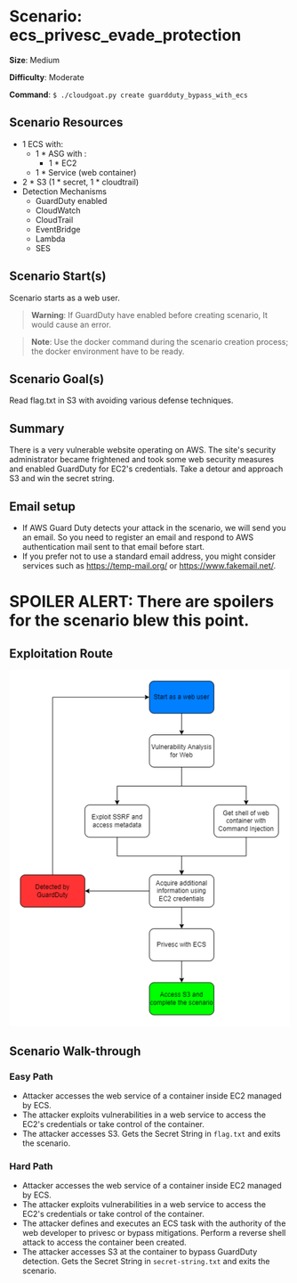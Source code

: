# Scenario: ecs_privesc_evade_protection

**Size**: Medium

**Difficulty**: Moderate

**Command**: `$ ./cloudgoat.py create guardduty_bypass_with_ecs`

## Scenario Resources

- 1 ECS with:
    - 1 * ASG with :
        - 1 * EC2
    - 1 * Service (web container)
- 2 * S3 (1 * secret, 1 * cloudtrail)
- Detection Mechanisms
  - GuardDuty enabled
  - CloudWatch
  - CloudTrail
  - EventBridge
  - Lambda
  - SES

## Scenario Start(s)

Scenario starts as a web user.

> **Warning**: If GuardDuty have enabled before creating scenario, It would cause an error.

> **Note**: Use the docker command during the scenario creation process; the docker environment have to be ready.

## Scenario Goal(s)

Read flag.txt in S3 with avoiding various defense techniques.

## Summary

There is a very vulnerable website operating on AWS. The site's security administrator became frightened and took some web security measures and enabled GuardDuty for EC2's credentials. Take a detour and approach S3 and win the secret string.

## Email setup
 
- If AWS Guard Duty detects your attack in the scenario, we will send you an email. So you need to register an email and respond to AWS authentication mail sent to that email before start.
- If you prefer not to use a standard email address, you might consider services such as https://temp-mail.org/ or https://www.fakemail.net/.

# SPOILER ALERT: There are spoilers for the scenario blew this point.

## Exploitation Route

![Scenario Route(s)](assets/diagram.png)

## Scenario Walk-through

### Easy Path
- Attacker accesses the web service of a container inside EC2 managed by ECS.
- The attacker exploits vulnerabilities in a web service to access the EC2's credentials or take control of the container.
- The attacker accesses S3. Gets the Secret String in `flag.txt` and exits the scenario.

### Hard Path
- Attacker accesses the web service of a container inside EC2 managed by ECS.
- The attacker exploits vulnerabilities in a web service to access the EC2's credentials or take control of the container.
- The attacker defines and executes an ECS task with the authority of the web developer to privesc or bypass mitigations. Perform a reverse shell attack to access the container been created.
- The attacker accesses S3 at the container to bypass GuardDuty detection. Gets the Secret String in `secret-string.txt` and exits the scenario.

